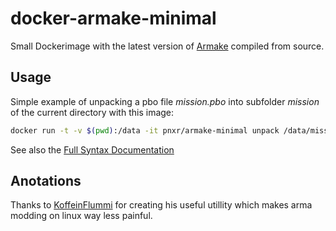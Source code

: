 # docker-armake-minimal

Small Dockerimage with the latest version of [Armake] compiled from source.

## Usage

Simple example of unpacking a pbo file *mission.pbo* into subfolder *mission* of the current directory with this image:
```bash
docker run -t -v $(pwd):/data -it pnxr/armake-minimal unpack /data/mission.pbo /data/mission
```
See also the [Full Syntax Documentation]

## Anotations
Thanks to [KoffeinFlummi] for creating his useful utillity which makes arma modding on linux way less painful.

[Armake]:https://github.com/KoffeinFlummi/armake
[Full Syntax Documentation]: https://github.com/KoffeinFlummi/armake#usage
[KoffeinFlummi]:https://github.com/KoffeinFlummi
